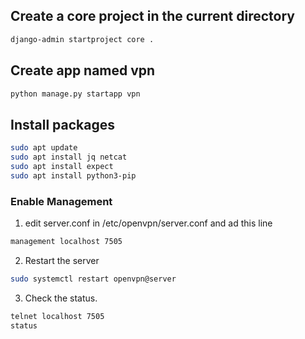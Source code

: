 ## Create a core project in the current directory

```bash
django-admin startproject core .
```

## Create app named vpn

```bash
python manage.py startapp vpn
```
## Install packages

```bash
sudo apt update
sudo apt install jq netcat 
sudo apt install expect
sudo apt install python3-pip
```
### Enable Management
1. edit server.conf in /etc/openvpn/server.conf and ad this line
```bash
management localhost 7505
```
2. Restart the server

```bash
sudo systemctl restart openvpn@server
```

3. Check the status.

```bash
telnet localhost 7505
status
```

